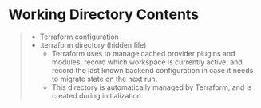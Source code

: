 # Working Directory Contents
> + Terraform configuration
> + .terraform directory (hidden file)
>   + Terraform uses to manage cached provider plugins and modules, record which workspace is currently active, and record the last known backend configuration in case it needs to migrate state on the next run. 
>   + This directory is automatically managed by Terraform, and is created during initialization.